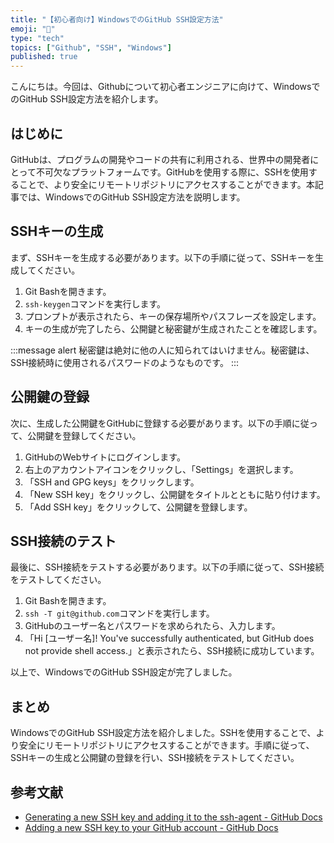 ```yaml
---
title: "【初心者向け】WindowsでのGitHub SSH設定方法"
emoji: "🔑"
type: "tech"
topics: ["Github", "SSH", "Windows"]
published: true
---
```


こんにちは。今回は、Githubについて初心者エンジニアに向けて、WindowsでのGitHub SSH設定方法を紹介します。

## はじめに

GitHubは、プログラムの開発やコードの共有に利用される、世界中の開発者にとって不可欠なプラットフォームです。GitHubを使用する際に、SSHを使用することで、より安全にリモートリポジトリにアクセスすることができます。本記事では、WindowsでのGitHub SSH設定方法を説明します。

## SSHキーの生成

まず、SSHキーを生成する必要があります。以下の手順に従って、SSHキーを生成してください。

1. Git Bashを開きます。
2. `ssh-keygen`コマンドを実行します。
3. プロンプトが表示されたら、キーの保存場所やパスフレーズを設定します。
4. キーの生成が完了したら、公開鍵と秘密鍵が生成されたことを確認します。

:::message alert
秘密鍵は絶対に他の人に知られてはいけません。秘密鍵は、SSH接続時に使用されるパスワードのようなものです。
:::

## 公開鍵の登録

次に、生成した公開鍵をGitHubに登録する必要があります。以下の手順に従って、公開鍵を登録してください。

1. GitHubのWebサイトにログインします。
2. 右上のアカウントアイコンをクリックし、「Settings」を選択します。
3. 「SSH and GPG keys」をクリックします。
4. 「New SSH key」をクリックし、公開鍵をタイトルとともに貼り付けます。
5. 「Add SSH key」をクリックして、公開鍵を登録します。

## SSH接続のテスト

最後に、SSH接続をテストする必要があります。以下の手順に従って、SSH接続をテストしてください。

1. Git Bashを開きます。
2. `ssh -T git@github.com`コマンドを実行します。
3. GitHubのユーザー名とパスワードを求められたら、入力します。
4. 「Hi [ユーザー名]! You've successfully authenticated, but GitHub does not provide shell access.」と表示されたら、SSH接続に成功しています。

以上で、WindowsでのGitHub SSH設定が完了しました。

## まとめ

WindowsでのGitHub SSH設定方法を紹介しました。SSHを使用することで、より安全にリモートリポジトリにアクセスすることができます。手順に従って、SSHキーの生成と公開鍵の登録を行い、SSH接続をテストしてください。

## 参考文献

- [Generating a new SSH key and adding it to the ssh-agent - GitHub Docs](https://docs.github.com/en/authentication/connecting-to-github-with-ssh/generating-a-new-ssh-key-and-adding-it-to-the-ssh-agent)
- [Adding a new SSH key to your GitHub account - GitHub Docs](https://docs.github.com/en/authentication/connecting-to-github-with-ssh/adding-a-new-ssh-key-to-your-github-account)
